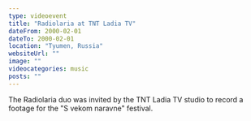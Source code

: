 ```yaml
---
type: videoevent
title: "Radiolaria at TNT Ladia TV"
dateFrom: 2000-02-01
dateTo: 2000-02-01
location: "Tyumen, Russia"
websiteUrl: ""
image: ""
videocategories: music
posts: ""
---
```


The Radiolaria duo was invited by the TNT Ladia TV studio to record a footage for the "S vekom naravne" festival.
